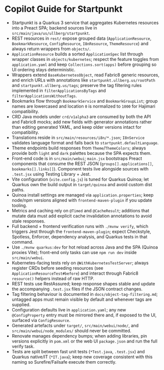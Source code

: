 # Copilot Guide for Startpunkt
- Startpunkt is a Quarkus 3 service that aggregates Kubernetes resources into a Preact SPA; backend sources live in `src/main/java/us/ullberg/startpunkt`.
- REST resources in `rest/` expose grouped data (`ApplicationResource`, `BookmarkResource`, `ConfigResource`, `I8nResource`, `ThemeResource`) and always return wrappers from `objects/`.
- `ApplicationResource` builds a sorted `ApplicationSpec` list through wrapper classes in `objects/kubernetes`; respect the feature toggles from `application.yaml` and keep `Collections.sort(apps)` before grouping so UI ordering stays deterministic.
- Wrappers extend `BaseKubernetesObject`, read Fabric8 generic resources, and enrich URLs with annotations like `startpunkt.ullberg.us/rootPath` and `startpunkt.ullberg.us/tags`; preserve the tag filtering rules implemented in `filterApplicationsByTags` and `filterApplicationsWithoutTags`.
- Bookmarks flow through `BookmarkService` and `BookmarkGroupList`; group names are lowercased and location `0` is normalized to `1000` for Hajimari compatibility.
- CRD Java models under `crd/v1alpha3` are consumed by both the API and Fabric8 mocks; add new fields with generator annotations rather than editing generated YAML, and keep older versions intact for compatibility.
- Translations reside in `src/main/resources/i8n/*.json`; `I8nService` validates language format and falls back to `startpunkt.defaultLanguage`.
- Theme endpoints build responses from `Theme`/`ThemeColors`; always provide both `light` and `dark` palettes because the SPA expects them.
- Front-end code is in `src/main/webui`; `main.jsx` bootstraps Preact components that consume the REST JSON (`groups[].applications[]`, `bookmarks[].links[]`). Component tests live alongside sources with `.test.jsx` using Testing Library + Jest.
- Vite configuration (`vite.config.js`) is tuned for Quarkus Quinoa; let Quarkus own the build output in `target/quinoa` and avoid custom dist paths.
- Quinoa install settings are managed via `application.properties`; keep node/npm versions aligned with `frontend-maven-plugin` if you update tooling.
- Metrics and caching rely on `@Timed` and `@CacheResult`; additions that mutate data must add explicit cache invalidation annotations to avoid stale responses.
- Full backend + frontend verification runs with `./mvnw verify`, which triggers Jest through the `frontend-maven-plugin`; expect Checkstyle, Spotless, Enforcer, dependency analysis, and Quarkus tests in that command.
- Use `./mvnw quarkus:dev` for hot reload across Java and the SPA (Quinoa proxies Vite); front-end only tasks can use `npm run dev` inside `src/main/webui`.
- Kubernetes-facing tests rely on `@WithKubernetesTestServer`; always register CRDs before seeding resources (see `ApplicationResourceTest#before`) and interact through Fabric8 `resource()` helpers instead of raw HTTP.
- REST tests use RestAssured; keep response shapes stable and update the accompanying `.test.jsx` files if the JSON contract changes.
- Tag filtering behaviour is documented in `docs/object-tag-filtering.md`; untagged apps must remain visible by default and whenever tags are supplied.
- Configuration defaults live in `application.yaml`; any new `@ConfigProperty` entry must be mirrored there and, if exposed to the UI, surfaced via `ConfigResource`.
- Generated artefacts under `target/`, `src/main/webui/node/`, and `src/main/webui/node_modules/` should never be committed.
- Renovate manages dependency bumps; when adding libraries, pin versions explicitly in `pom.xml` or the web UI `package.json` and run the full verify task.
- Tests are split between fast unit tests (`*Test.java`, `.test.jsx`) and Quarkus native/IT (`*IT.java`); keep new coverage consistent with this naming so Surefire/Failsafe execute them correctly.

